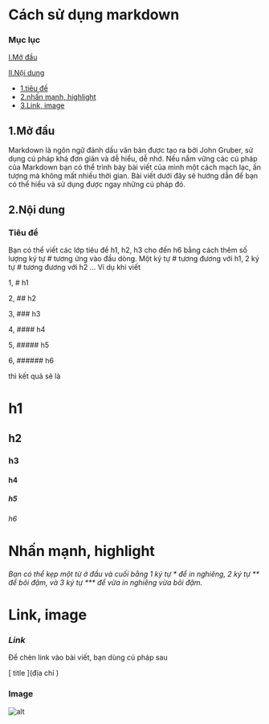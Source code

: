 # Cách sử dụng markdown
 ### Mục lục
[ I.Mở đầu](#1mở-đầu)

[II.Nội dung](#2nội-dung)
* [1.tiêu đề](#tiêu-đề)
* [2.nhấn mạnh, highlight](#nhấn-mạnh-highlight)
* [3.Link, image](#link-image)
    
## 1.Mở đầu
 Markdown là ngôn ngữ đánh dấu văn bản được tạo ra bởi John Gruber, sử dụng cú pháp khá đơn giản và dễ hiểu, dễ nhớ. Nếu nắm vững các cú pháp của Markdown bạn có thể trình bày bài viết của mình một cách mạch lạc, ấn tượng mà không mất nhiều thời gian. Bài viết dưới đây sẽ hướng dẫn để bạn có thể hiểu và sử dụng được ngay những cú pháp đó.
## 2.Nội dung
### Tiêu đề
 Bạn có thể viết các lớp tiêu đề h1, h2, h3 cho đến h6 bằng cách thêm số lượng ký tự # tương ứng vào đầu dòng. Một ký tự # tương đương với h1, 2 ký tự # tương đương với h2 ... 
Ví dụ khi viết

1,  # h1

2,  ## h2

3,  ### h3

4,  #### h4

5,  ##### h5

6, ###### h6

thì kết quả sẽ là
# h1
## h2
### h3
#### h4
##### h5
###### h6

# Nhấn mạnh, highlight
###### Bạn có thể kẹp một từ ở đầu và cuối bằng 1 ký tự * để in nghiêng, 2 ký tự ** để bôi đậm, và 3 ký tự *** để vừa in nghiêng vừa bôi đậm.

# Link, image
### ***Link***
Để chèn link vào bài viết, bạn dùng cú pháp sau

[ title ](địa chỉ )

### Image
![ alt ](http://thuthuatphanmem.vn/uploads/2018/05/23/wallpaper-4k-hinh-nen-4k-hoang-hon-tren-bien-dep_100008878.jpg)

    

